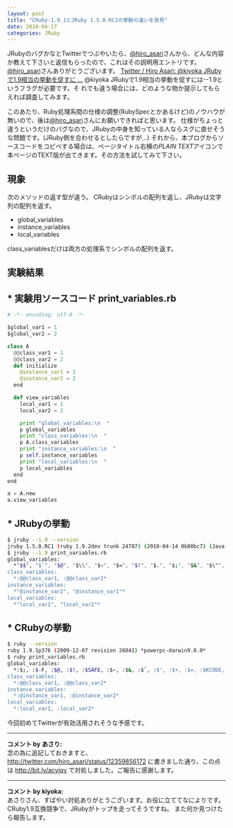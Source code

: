 ```yaml
---
layout: post
title: "CRuby-1.9.1とJRuby 1.5.0-RC1の挙動の違いを発見"
date: 2010-04-17
categories: JRuby
---
```

JRubyのバグかなとTwitterでつぶやいたら、[@hiro_asari](http://twitter.com/hiro_asari)さんから、どんな内容か教えて下さいと返信もらったので、これはその説明用エントリです。[@hiro_asari](http://twitter.com/hiro_asari)さんありがとうございます。
 [Twitter / Hiro Asari: @kiyoka JRubyで1.9相当の挙動を促すに ...](http://twitter.com/hiro_asari/status/12284922871)
 @kiyoka JRubyで1.9相当の挙動を促すには--1.9というフラグが必要です。そ
 れでも違う場合には、どのような物か提示してもらえれば調査してみます。

このあたり、Ruby処理系間の仕様の調整(RubySpecとかあるけど)のノウハウが無いので、後は[@hiro_asari](http://twitter.com/hiro_asari)さんにお願いできればと思います。
仕様がちょっと違うというだけのバグなので、JRubyの中身を知っている人ならスグに直せそうな問題です。(JRuby側を合わせるとしたらですが...)
それから、本ブログからソースコードをコピペする場合は、ページタイトル右横の*PLAIN TEXT*アイコンで本ページのTEXT版が出てきます。その方法を試してみて下さい。

## 現象
次のメソッドの返す型が違う。
CRubyはシンボルの配列を返し、JRubyは文字列の配列を返す。
- global_variables
- instance_variables
- local_variables

class_variablesだけは両方の処理系でシンボルの配列を返す。

## 実験結果

## * 実験用ソースコード print_variables.rb
```python
# -*- encoding: utf-8 -*-

$global_var1 = 1
$global_var2 = 2

class A
  @@class_var1 = 1
  @@class_var2 = 2
  def initialize
    @instance_var1 = 1
    @instance_var2 = 2
  end

  def view_variables
    local_var1 = 1
    local_var2 = 2

    print "global_variables:\n  "
    p global_variables
    print "class_variables:\n  "
    p A.class_variables
    print "instance_variables:\n  "
    p self.instance_variables
    print "local_variables:\n  "
    p local_variables
  end
end

a = A.new
a.view_variables
```

## * JRubyの挙動
```bash
$ jruby --1.9 --version
jruby 1.5.0.RC1 (ruby 1.9.2dev trunk 24787) (2010-04-14 0b08bc7) (Java HotSpot(TM) Client VM 1.5.0_22) *ppc-java*
$ jruby --1.9 print_variables.rb 
global_variables:
  *"$$", "$`", "$@", "$\\", "$<", "$=", "$!", "$.", "$;", "$&", "$\"", "$'", "$,", "$+", "$>", "$:", "$/", "$~", "$0", "$_", "$*", "$?", "$-n", "$-I", "$-p", "$global_var1", "$-a", "$-l", "$global_var2", "$-d", "$-K", "$stderr", "$stdout", "$LOAD_PATH", "$SAFE", "$FILENAME", "$stdin", "$VERBOSE", "$LOADED_FEATURES", "$deferr", "$defout", "$PROGRAM_NAME", "$KCODE", "$DEBUG"*
class_variables:
  *:@@class_var1, :@@class_var2*
instance_variables:
  *"@instance_var2", "@instance_var1"*
local_variables:
  *"local_var1", "local_var2"*
```

## * CRubyの挙動
```bash
$ ruby --version
ruby 1.9.1p376 (2009-12-07 revision 26041) *powerpc-darwin9.8.0*
$ ruby print_variables.rb 
global_variables:
  *:$;, :$-F, :$@, :$!, :$SAFE, :$~, :$&, :$`, :$', :$+, :$=, :$KCODE, :$-K, :$,, :$/, :$-0, :$\, :$_, :$stdin, :$stdout, :$stderr, :$>, :$<, :$., :$FILENAME, :$-i, :$*, :$?, :$$, :$:, :$-I, :$LOAD_PATH, :$", :$LOADED_FEATURES, :$VERBOSE, :$-v, :$-w, :$-W, :$DEBUG, :$-d, :$0, :$PROGRAM_NAME, :$global_var1, :$global_var2, :$-p, :$-l, :$-a, :$1, :$2, :$3, :$4, :$5, :$6, :$7, :$8, :$9*
class_variables:
  *:@@class_var1, :@@class_var2*
instance_variables:
  *:@instance_var1, :@instance_var2*
local_variables:
  *:local_var1, :local_var2*
```

今回初めてTwitterが有効活用されそうな予感です。



---

**コメント by あさり:**  
念の為に追記しておきますと、http://twitter.com/hiro_asari/status/12359856172 に書きました通り、この点は http://bit.ly/acyiqv で対処しました。ご報告に感謝します。


---

**コメント by kiyoka:**  
あさりさん、すばやい対処ありがとうございます。お役に立ててなによりです。
CRuby1.9互換競争で、JRubyがトップを走ってそうですね。
また何か見つけたら報告します。


